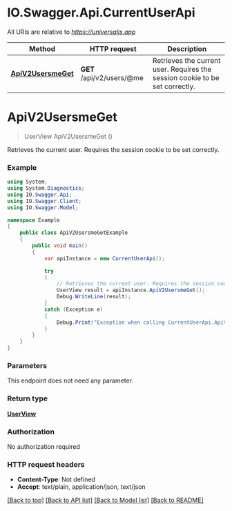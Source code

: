 # IO.Swagger.Api.CurrentUserApi

All URIs are relative to *https://universalis.app*

Method | HTTP request | Description
------------- | ------------- | -------------
[**ApiV2UsersmeGet**](CurrentUserApi.md#apiv2usersmeget) | **GET** /api/v2/users/@me | Retrieves the current user. Requires the session cookie to be set correctly.


<a name="apiv2usersmeget"></a>
# **ApiV2UsersmeGet**
> UserView ApiV2UsersmeGet ()

Retrieves the current user. Requires the session cookie to be set correctly.

### Example
```csharp
using System;
using System.Diagnostics;
using IO.Swagger.Api;
using IO.Swagger.Client;
using IO.Swagger.Model;

namespace Example
{
    public class ApiV2UsersmeGetExample
    {
        public void main()
        {
            var apiInstance = new CurrentUserApi();

            try
            {
                // Retrieves the current user. Requires the session cookie to be set correctly.
                UserView result = apiInstance.ApiV2UsersmeGet();
                Debug.WriteLine(result);
            }
            catch (Exception e)
            {
                Debug.Print("Exception when calling CurrentUserApi.ApiV2UsersmeGet: " + e.Message );
            }
        }
    }
}
```

### Parameters
This endpoint does not need any parameter.

### Return type

[**UserView**](UserView.md)

### Authorization

No authorization required

### HTTP request headers

 - **Content-Type**: Not defined
 - **Accept**: text/plain, application/json, text/json

[[Back to top]](#) [[Back to API list]](../README.md#documentation-for-api-endpoints) [[Back to Model list]](../README.md#documentation-for-models) [[Back to README]](../README.md)

